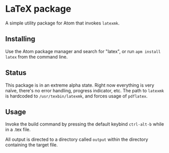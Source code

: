 # LaTeX package

A simple utility package for Atom that invokes `latexmk`.

## Installing
Use the Atom package manager and search for "latex", or run `apm install latex`
from the command line.

## Status
This package is in an extreme alpha state. Right now everything is very naïve,
there's no error handling, progress indicator, etc. The path to `latexmk` is
hardcoded to `/usr/texbin/latexmk`, and forces usage of `pdflatex`.

## Usage
Invoke the build command by pressing the default keybind `ctrl-alt-b` while in
a .tex file.

All output is directed to a directory called `output` within the directory
containing the target file.
